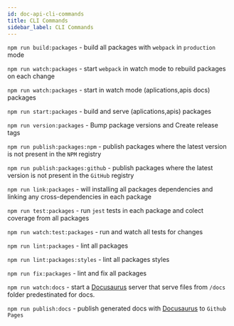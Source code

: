 ```yaml
---
id: doc-api-cli-commands
title: CLI Commands
sidebar_label: CLI Commands
---
```


`npm run build:packages` - build all packages with `webpack` in `production` mode

`npm run watch:packages` - start `webpack` in watch mode to rebuild packages on each change

`npm run watch:packages` - start in watch mode (aplications,apis docs) packages

`npm run start:packages` - build and serve (aplications,apis) packages

`npm run version:packages` - Bump package versions and Create release tags

`npm run publish:packages:npm` - publish packages where the latest version is not present in the `NPM` registry

`npm run publish:packages:github` - publish packages where the latest version is not present in the `GitHub` registry

`npm run link:packages` - will installing all packages dependencies and linking any cross-dependencies in each package

`npm run test:packages` - run `jest` tests in each package and colect coverage from all packages

`npm run watch:test:packages` - run and watch all tests for changes

`npm run lint:packages` - lint all packages

`npm run lint:packages:styles` - lint all packages styles

`npm run fix:packages` - lint and fix all packages

`npm run watch:docs` - start a [Docusaurus](https://docusaurus.io/) server that serve files from `/docs` folder predestinated for docs.

`npm run publish:docs` - publish generated docs with [Docusaurus](https://docusaurus.io/) to `Github Pages`
